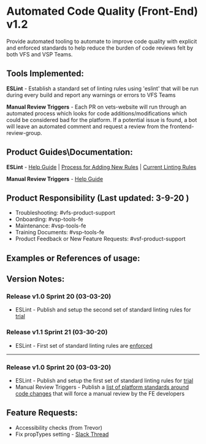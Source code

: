 # Automated Code Quality (Front-End) v1.2
Provide automated tooling to automate to improve code quality with explicit and enforced standards to help reduce the burden of code reviews felt by both VFS and VSP Teams.

## Tools Implemented:
**ESLint** - Establish a standard set of linting rules using 'eslint' that will be run during every build and report any warnings or errors to VFS Teams 

**Manual Review Triggers** - Each PR on vets-website will run through an automated process which looks for code additions/modifications which could be considered bad for the platform. If a potential issue is found, a bot will leave an automated comment and request a review from the frontend-review-group.

## Product Guides\Documentation:

**ESLint** - [Help Guide](https://department-of-veterans-affairs.github.io/veteran-facing-services-tools/platform/front-end-standards/manual-reviews) | [Process for Adding New Rules](https://github.com/department-of-veterans-affairs/va.gov-team/blob/master/platform/engineering/frontend/eslint/adding-new-rules.md) | [Current Linting Rules](https://github.com/department-of-veterans-affairs/va.gov-team/blob/master/platform/engineering/frontend/eslint/new-rule-release-notes.md) 

**Manual Review Triggers** - [Help Guide](https://department-of-veterans-affairs.github.io/veteran-facing-services-tools/platform/front-end-standards/manual-reviews)



## Product Responsibility (Last updated: 3-9-20 )

- Troubleshooting: #vfs-product-support
- Onboarding: #vsp-tools-fe
- Maintenance: #vsp-tools-fe
- Training Documents: #vsp-tools-fe 
- Product Feedback or New Feature Requests: #vsf-product-support

## Examples or References of usage:


## Version Notes:
### Release v1.0 Sprint 20 (03-03-20)
- ESLint - Publish and setup the second set of standard linting rules for [trial](https://github.com/department-of-veterans-affairs/va.gov-team/blob/master/platform/engineering/frontend/eslint/new-rule-release-notes.md)

### Release v1.1 Sprint 21 (03-30-20)
- ESLint - First set of standard linting rules are [enforced](https://github.com/department-of-veterans-affairs/va.gov-team/blob/master/platform/engineering/frontend/eslint/new-rule-release-notes.md#SonarJS-deployed-rules) 
---
### Release v1.0 Sprint 20 (03-03-20)
- ESLint - Publish and setup the first set of standard linting rules for [trial](https://github.com/department-of-veterans-affairs/va.gov-team/blob/master/platform/engineering/frontend/eslint/new-rule-release-notes.md#SonarJS-release-rules)
- Manual Review Triggers - Publish a [list of platform standards around code changes](https://github.com/department-of-veterans-affairs/va.gov-team/blob/master/platform/engineering/manual-review-triggers.md) that will force a manual review by the FE developers

## Feature Requests:
- Accessibility checks (from Trevor)
- Fix propTypes setting - [Slack Thread](https://dsva.slack.com/archives/CBU0KDSB1/p1585767457354800)
